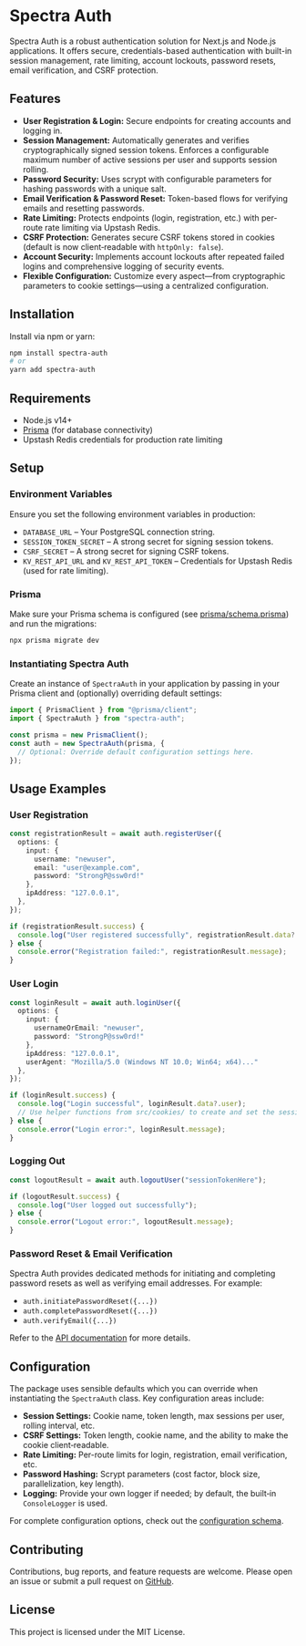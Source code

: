 # Spectra Auth

Spectra Auth is a robust authentication solution for Next.js and Node.js applications. It offers secure, credentials-based authentication with built-in session management, rate limiting, account lockouts, password resets, email verification, and CSRF protection.

## Features

- **User Registration & Login:** Secure endpoints for creating accounts and logging in.
- **Session Management:** Automatically generates and verifies cryptographically signed session tokens. Enforces a configurable maximum number of active sessions per user and supports session rolling.
- **Password Security:** Uses scrypt with configurable parameters for hashing passwords with a unique salt.
- **Email Verification & Password Reset:** Token-based flows for verifying emails and resetting passwords.
- **Rate Limiting:** Protects endpoints (login, registration, etc.) with per-route rate limiting via Upstash Redis.
- **CSRF Protection:** Generates secure CSRF tokens stored in cookies (default is now client‑readable with `httpOnly: false`).
- **Account Security:** Implements account lockouts after repeated failed logins and comprehensive logging of security events.
- **Flexible Configuration:** Customize every aspect—from cryptographic parameters to cookie settings—using a centralized configuration.

## Installation

Install via npm or yarn:

```bash
npm install spectra-auth
# or
yarn add spectra-auth
```

## Requirements

- Node.js v14+
- [Prisma](https://www.prisma.io/) (for database connectivity)
- Upstash Redis credentials for production rate limiting

## Setup

### Environment Variables

Ensure you set the following environment variables in production:

- `DATABASE_URL` – Your PostgreSQL connection string.
- `SESSION_TOKEN_SECRET` – A strong secret for signing session tokens.
- `CSRF_SECRET` – A strong secret for signing CSRF tokens.
- `KV_REST_API_URL` and `KV_REST_API_TOKEN` – Credentials for Upstash Redis (used for rate limiting).

### Prisma

Make sure your Prisma schema is configured (see [prisma/schema.prisma](./prisma/schema.prisma)) and run the migrations:

```bash
npx prisma migrate dev
```

### Instantiating Spectra Auth

Create an instance of `SpectraAuth` in your application by passing in your Prisma client and (optionally) overriding default settings:

```typescript
import { PrismaClient } from "@prisma/client";
import { SpectraAuth } from "spectra-auth";

const prisma = new PrismaClient();
const auth = new SpectraAuth(prisma, {
  // Optional: Override default configuration settings here.
});
```

## Usage Examples

### User Registration

```typescript
const registrationResult = await auth.registerUser({
  options: {
    input: {
      username: "newuser",
      email: "user@example.com",
      password: "StrongP@ssw0rd!"
    },
    ipAddress: "127.0.0.1",
  },
});

if (registrationResult.success) {
  console.log("User registered successfully", registrationResult.data?.user);
} else {
  console.error("Registration failed:", registrationResult.message);
}
```

### User Login

```typescript
const loginResult = await auth.loginUser({
  options: {
    input: {
      usernameOrEmail: "newuser",
      password: "StrongP@ssw0rd!"
    },
    ipAddress: "127.0.0.1",
    userAgent: "Mozilla/5.0 (Windows NT 10.0; Win64; x64)..."
  },
});

if (loginResult.success) {
  console.log("Login successful", loginResult.data?.user);
  // Use helper functions from src/cookies/ to create and set the session and CSRF cookies.
} else {
  console.error("Login error:", loginResult.message);
}
```

### Logging Out

```typescript
const logoutResult = await auth.logoutUser("sessionTokenHere");

if (logoutResult.success) {
  console.log("User logged out successfully");
} else {
  console.error("Logout error:", logoutResult.message);
}
```

### Password Reset & Email Verification

Spectra Auth provides dedicated methods for initiating and completing password resets as well as verifying email addresses. For example:

- `auth.initiatePasswordReset({...})`
- `auth.completePasswordReset({...})`
- `auth.verifyEmail({...})`

Refer to the [API documentation](./docs/API.md) for more details.

## Configuration

The package uses sensible defaults which you can override when instantiating the `SpectraAuth` class. Key configuration areas include:

- **Session Settings:** Cookie name, token length, max sessions per user, rolling interval, etc.
- **CSRF Settings:** Token length, cookie name, and the ability to make the cookie client‑readable.
- **Rate Limiting:** Per-route limits for login, registration, email verification, etc.
- **Password Hashing:** Scrypt parameters (cost factor, block size, parallelization, key length).
- **Logging:** Provide your own logger if needed; by default, the built‑in `ConsoleLogger` is used.

For complete configuration options, check out the [configuration schema](./src/config/schema.ts).

## Contributing

Contributions, bug reports, and feature requests are welcome. Please open an issue or submit a pull request on [GitHub](https://github.com/Simon-Fontaine/spectra-auth).

## License

This project is licensed under the MIT License.
